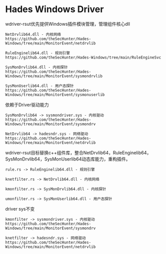 # Hades Windows Driver

wdriver-rsut优先提供Windows插件模块管理，管理组件核心dll
```
NetDrvlib64.dll - 内核网络
https://github.com/theSecHunter/Hades-Windows/tree/main/MonitorEvent/netdrvlib
```

```
RuleEnginelib64.dll - 规则引擎
https://github.com/theSecHunter/Hades-Windows/tree/main/RuleEngineSvc
```

```
SysMonDrvlib64.dll - 内核探针
https://github.com/theSecHunter/Hades-Windows/tree/main/MonitorEvent/sysmondrvlib
```

```
SysMonUserlib64.dll - 用户态探针
https://github.com/theSecHunter/Hades-Windows/tree/main/MonitorEvent/sysmonuserlib
```

依赖于Driver驱动能力
```
SysMonDrvlib64 -> sysmondriver.sys - 内核驱动
https://github.com/theSecHunter/Hades-Windows/tree/main/MonitorEvent/sysmondrv
```

```
NetDrvlib64 -> hadesndr.sys - 网络驱动
https://github.com/theSecHunter/Hades-Windows/tree/main/MonitorEvent/netdrvlib
```

wdriver-rsut目标替换c++组件库，整合NetDrvlib64，RuleEnginelib64，SysMonDrvlib64，SysMonUserlib64动态库能力，重构插件。

```
rule.rs -> RuleEnginelib64.dll - 规则引擎
```

```
knetfilter.rs -> NetDrvlib64.dll - 内核网络
```

```
kmonfilter.rs -> SysMonDrvlib64.dll - 内核探针
```

```
umonfilter.rs -> SysMonUserlib64.dll - 用户态探针
```

driver sys不变
```
kmonfilter -> sysmondriver.sys - 内核驱动
https://github.com/theSecHunter/Hades-Windows/tree/main/MonitorEvent/sysmondrv
```

```
knetfilter -> hadesndr.sys - 网络驱动
https://github.com/theSecHunter/Hades-Windows/tree/main/MonitorEvent/netdrvlib
```